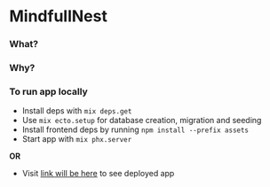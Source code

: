 # MindfullNest

### What?

### Why?

### To run app locally

* Install deps with `mix deps.get`
* Use `mix ecto.setup` for database creation, migration and seeding
* Install frontend deps by running `npm install --prefix assets`
* Start app with `mix phx.server`

**OR**

* Visit [link will be here](http://localhost:4000) to see deployed app


